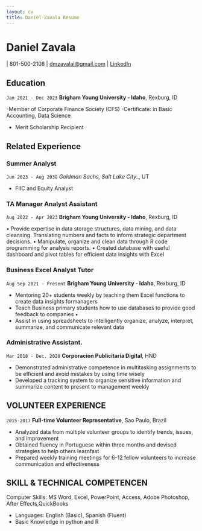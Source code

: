 ```yaml
---
layout: cv
title: Daniel Zavala Resume
---
```


# Daniel Zavala 


<div id="webaddress">

|  801-500-2108</a>
| dmzavalai@gmail.com</a>
| <a href="https://www.linkedin.com/in/dzavalai/">LinkedIn</a>

</div>

<!-- https://www.monique.tech/the-art-of-markdown -->

## Education
`Jan 2021 - Dec 2023`
__Brigham Young University - Idaho__, Rexburg, ID

-Member of Corporate Finance Society (CFS)
-Certificate: in Basic Accounting, Data Science
- Merit Scholarship Recipient


## Related Experience

### Summer Analyst

`Jun 2023 - Aug 2038`
__Goldman Sachs_, Salt Lake City__, UT

- FIIC and Equity Analyst

### TA Manager Analyst Assistant

`Aug 2022 - Apr 2023`
__Brigham Young University - Idaho__, Rexburg, ID

• Provide expertise in data storage structures, data mining, and data cleansing. Translating numbers and facts to inform strategic department decisions.
• Manipulate, organize and clean data through R code programming for analysis reports.
• Created database with useful dashboard and pivot tables for efficient data insights with Excel


### Business Excel Analyst Tutor

`Aug Sep 2021 - Present`
__Brigham Young University - Idaho__, Rexburg, ID

- Mentoring 20+ students weekly by teaching them Excel functions to create data insights formanagers
- Teach Business primary students how to use databases to provide good feedback to companies •
- Assist in using spreadsheets to intelligently organize, analyze, interpret, summarize, and communicate
 relevant data

### Administrative Assistant.

`Mar 2018 - Dec. 2020`
__Corporacion Publicitaria Digital__, HND

- Demonstrated administrative competence in multitasking assignments to be efficient and avoid mistakes by using time wisely
- Developed a tracking system to organize sensitive information and summarize content to present to management weekly



## VOLUNTEER EXPERIENCE

`2015-2017`
__Full-time Volunteer Representative__, Sao Paulo, Brazil

- Analyzed data from multiple volunteer groups to identify trends, issues, and improvement
- Obtained fluency in Portuguese within three months and devised strategies to help others learnfast
- Prepared weekly training meetings for 6-12 fellow volunteers to increase communication and
 effectiveness


## SKILL & TECHNICAL COMPETENCEN

Computer Skills: MS Word, Excel, PowerPoint, Access, Adobe Photoshop, After Effects,QuickBooks
- Languages: English (Basic), Spanish (Fluent)
- Basic Knowledge in python and R



<!-- ### Footer

Last updated: May 2013 -->


